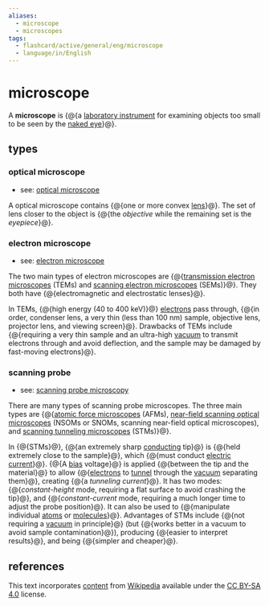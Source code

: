 ```yaml
---
aliases:
  - microscope
  - microscopes
tags:
  - flashcard/active/general/eng/microscope
  - language/in/English
---
```


# microscope

A __microscope__ is {@{a [laboratory instrument](laboratory%20equipment.md) for examining objects too small to be seen by the [naked eye](naked%20eye.md)}@}.

## types

### optical microscope

- see: [optical microscope](optical%20microscope.md)

A optical microscope contains {@{one or more convex [lens](lens.md)}@}. The set of lens closer to the object is {@{the _objective_ while the remaining set is the _eyepiece_}@}.

### electron microscope

- see: [electron microscope](electron%20microscope.md)

The two main types of electron microscopes are {@{[transmission electron microscopes](transmission%20electron%20microscope.md) (TEMs) and [scanning electron microscopes](scanning%20electron%20microscope.md) (SEMs)}@}. They both have {@{electromagnetic and electrostatic lenses}@}.

In TEMs, {@{high energy (40 to 400 keV)}@} [electrons](electron.md) pass through, {@{in order, condenser lens, a very thin (less than 100 nm) sample, objective lens, projector lens, and viewing screen}@}. Drawbacks of TEMs include {@{requiring a very thin sample and an ultra-high [vacuum](vacuum.md) to transmit electrons through and avoid deflection, and the sample may be damaged by fast-moving electrons}@}.

### scanning probe

- see: [scanning probe microscopy](scanning%20probe%20microscopy.md)

There are many types of scanning probe microscopes. The three main types are {@{[atomic force microscopes](atomic%20force%20microscope.md) (AFMs), [near-field scanning optical microscopes](near-field%20scanning%20optical%20microscope.md) (NSOMs or SNOMs, scanning near-field optical microscopes), and [scanning tunneling microscopes](scanning%20tunneling%20microscope.md) (STMs)}@}.

In {@{STMs}@}, {@{an extremely sharp [conducting](electrical%20conductor.md) tip}@} is {@{held extremely close to the sample}@}, which {@{must conduct [electric current](electric%20current.md)}@}. {@{A [bias](biasing.md) voltage}@} is applied {@{between the tip and the material}@} to allow {@{[electrons](electron.md) to [tunnel](quantum%20tunneling.md) through the [vacuum](vacuum.md) separating them}@}, creating {@{a _tunneling current_}@}. It has two modes: {@{_constant-height_ mode, requiring a flat surface to avoid crashing the tip}@}, and {@{_constant-current_ mode, requiring a much longer time to adjust the probe position}@}. It can also be used to {@{manipulate individual [atoms](atom.md) or [molecules](molecule.md)}@}. Advantages of STMs include {@{not requiring a [vacuum](vacuum.md) in principle}@} \(but {@{works better in a vacuum to avoid sample contamination}@}\), producing {@{easier to interpret results}@}, and being {@{simpler and cheaper}@}.

## references

This text incorporates [content](https://en.wikipedia.org/wiki/microscope) from [Wikipedia](Wikipedia.md) available under the [CC BY-SA 4.0](https://creativecommons.org/licenses/by-sa/4.0/) license.
